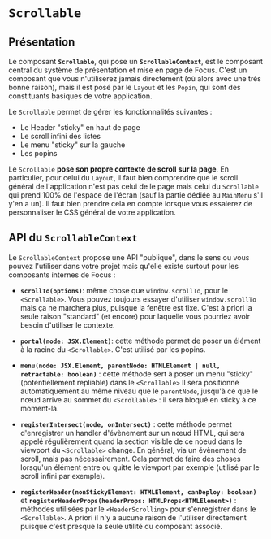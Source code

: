 # `Scrollable`

## Présentation

Le composant **`Scrollable`**, qui pose un **`ScrollableContext`**, est le composant central du système de présentation et mise en page de Focus. C'est un composant que vous n'utiliserez jamais directement (où alors avec une très bonne raison), mais il est posé par le `Layout` et les `Popin`, qui sont des constituants basiques de votre application.

Le `Scrollable` permet de gérer les fonctionnalités suivantes :

-   Le Header "sticky" en haut de page
-   Le scroll infini des listes
-   Le menu "sticky" sur la gauche
-   Les popins

Le `Scrollable` **pose son propre contexte de scroll sur la page**. En particulier, pour celui du `Layout`, il faut bien comprendre que le scroll général de l'application n'est pas celui de le page mais celui du `Scrollable` qui prend 100% de l'espace de l'écran (sauf la partie dédiée au `MainMenu` s'il y'en a un). Il faut bien prendre cela en compte lorsque vous essaierez de personnaliser le CSS général de votre application.

## API du `ScrollableContext`

Le `ScrollableContext` propose une API "publique", dans le sens ou vous pouvez l'utiliser dans votre projet mais qu'elle existe surtout pour les composants internes de Focus :

-   **`scrollTo(options)`**: même chose que `window.scrollTo`, pour le `<Scrollable>`. Vous pouvez toujours essayer d'utiliser `window.scrollTo` mais ça ne marchera plus, puisque la fenêtre est fixe. C'est à priori la seule raison "standard" (et encore) pour laquelle vous pourriez avoir besoin d'utiliser le contexte.

-   **`portal(node: JSX.Element)`**: cette méthode permet de poser un élément à la racine du `<Scrollable>`. C'est utilisé par les popins.

-   **`menu(node: JSX.Element, parentNode: HTMLElement | null, retractable: boolean)`** : cette méthode sert à poser un menu "sticky" (potentiellement repliable) dans le `<Scrollable>` Il sera positionné automatiquement au même niveau que le `parentNode`, jusqu'à ce que le nœud arrive au sommet du `<Scrollable>` : il sera bloqué en sticky à ce moment-là.

-   **`registerIntersect(node, onIntersect)`** : cette méthode permet d'enregistrer un handler d'évènement sur un nœud HTML, qui sera appelé régulièrement quand la section visible de ce noeud dans le viewport du `<Scrollable>` change. En général, via un évènement de scroll, mais pas nécessairement. Cela permet de faire des choses lorsqu'un élément entre ou quitte le viewport par exemple (utilisé par le scroll infini par exemple).

-   **`registerHeader(nonStickyElement: HTMLElement, canDeploy: boolean)`** et **`registerHeaderProps(headerProps: HTMLProps<HTMLElement>)`** : méthodes utilisées par le `<HeaderScrolling>` pour s'enregistrer dans le `<Scrollable>`. A priori il n'y a aucune raison de l'utiliser directement puisque c'est presque la seule utilité du composant associé.
